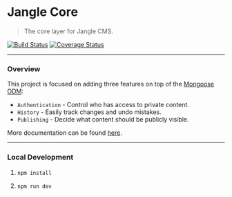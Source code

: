 # Jangle Core
> The core layer for Jangle CMS.

[![Build Status](https://travis-ci.org/jangle-cms/core.svg?branch=master)](https://travis-ci.org/jangle-cms/core)
[![Coverage Status](https://coveralls.io/repos/github/jangle-cms/core/badge.svg?branch=master)](https://coveralls.io/github/jangle-cms/core?branch=master)

---

### Overview

This project is focused on adding three features on top of the [Mongoose ODM](http://mongoosejs.com/):

- `Authentication` - Control who has access to private content.
- `History` - Easily track changes and undo mistakes.
- `Publishing` - Decide what content should be publicly visible.

More documentation can be found [here](https://www.jangle.io/docs/core/overview).

---

### Local Development

1. `npm install`

1. `npm run dev`
